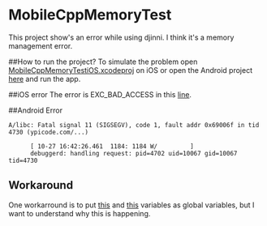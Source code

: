 # MobileCppMemoryTest

This project show's an error while using djinni.
I think it's a memory management error.

##How to run the project?
To simulate the problem open [MobileCppMemoryTestiOS.xcodeproj](https://github.com/4brunu/MobileCppMemoryTest/tree/master/ios_project/MobileCppMemoryTestiOS/MobileCppMemoryTestiOS.xcodeproj) on iOS or open the Android project [here](https://github.com/4brunu/MobileCppMemoryTest/tree/master/android_project/MobileCppMemoryTestAndroid) and run the app.


##iOS error
The error is EXC_BAD_ACCESS in this [line](https://github.com/4brunu/MobileCppMemoryTest/blob/master/src/main/cpp/ModelSonImpl.cpp#L53).

##Android Error
```
A/libc: Fatal signal 11 (SIGSEGV), code 1, fault addr 0x69006f in tid 4730 (ypicode.com/...)

      [ 10-27 16:42:26.461  1184: 1184 W/         ]
      debuggerd: handling request: pid=4702 uid=10067 gid=10067 tid=4730
```

## Workaround

One workarround is to put [this](https://github.com/4brunu/MobileCppMemoryTest/blob/master/ios_project/MobileCppMemoryTestiOS/MobileCppMemoryTestiOS/ViewController.swift#L21) and [this](https://github.com/4brunu/MobileCppMemoryTest/blob/master/src/main/cpp/ModelFatherImpl.cpp#L32) variables as global variables, but I want to understand why this is happening.
